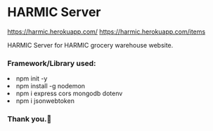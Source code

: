 <h1>HARMIC Server</h1>

https://harmic.herokuapp.com/
https://harmic.herokuapp.com/items

<p>HARMIC Server for HARMIC grocery warehouse website.</p>

<h3>Framework/Library used:</h3>
<li>npm init -y</li>
<li>npm install -g nodemon</li>
<li>npm i express cors mongodb dotenv</li>
<li>npm i jsonwebtoken</li>

<h3>Thank you.🙂</h3>